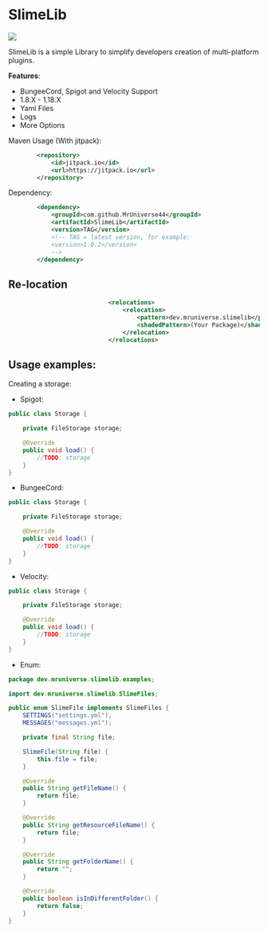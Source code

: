 # SlimeLib

[![](https://jitpack.io/v/MrUniverse44/SlimeLib.svg)](https://jitpack.io/#MrUniverse44/SlimeLib)

SlimeLib is a simple Library to simplify developers
creation of multi-platform plugins.

**Features**:
* BungeeCord, Spigot and Velocity Support
* 1.8.X - 1.18.X
* Yaml Files
* Logs
* More Options

Maven Usage (With jitpack):
```XML
        <repository>
            <id>jitpack.io</id>
            <url>https://jitpack.io</url>
        </repository>
```

Dependency:
```XML
        <dependency>
            <groupId>com.github.MrUniverse44</groupId>
            <artifactId>SlimeLib</artifactId>
            <version>TAG</version>
            <!-- TAG = latest version, for example:
            <version>1.0.2</version>
            -->
        </dependency>
```

## Re-location

```XML
                            <relocations>
                                <relocation>
                                    <pattern>dev.mruniverse.slimelib</pattern>
                                    <shadedPattern>(Your Package)</shadedPattern>
                                </relocation>
                            </relocations>
```

## Usage examples:


Creating a storage:
* Spigot:
```Java
public class Storage {

    private FileStorage storage;

    @Override
    public void load() {
        //TODO: storage
    }
}
```

* BungeeCord:
```Java
public class Storage {

    private FileStorage storage;

    @Override
    public void load() {
        //TODO: storage
    }
}
```

* Velocity:
```Java
public class Storage {

    private FileStorage storage;

    @Override
    public void load() {
        //TODO: storage
    }
}
```

* Enum:

```Java
package dev.mruniverse.slimelib.examples;

import dev.mruniverse.slimelib.SlimeFiles;

public enum SlimeFile implements SlimeFiles {
    SETTINGS("settings.yml"),
    MESSAGES("messages.yml");

    private final String file;

    SlimeFile(String file) {
        this.file = file;
    }

    @Override
    public String getFileName() {
        return file;
    }

    @Override
    public String getResourceFileName() {
        return file;
    }

    @Override
    public String getFolderName() {
        return "";
    }

    @Override
    public boolean isInDifferentFolder() {
        return false;
    }
}

```